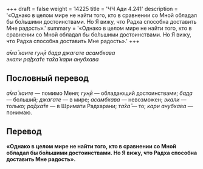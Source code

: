 +++
draft = false
weight = 14225
title = 'ЧЧ Ади 4.241'
description = '«Однако в целом мире не найти того, кто в сравнении со Мной обладал бы бо́льшими достоинствами. Но Я вижу, что Радха способна доставить Мне радость».'
summary = '«Однако в целом мире не найти того, кто в сравнении со Мной обладал бы бо́льшими достоинствами. Но Я вижу, что Радха способна доставить Мне радость».'
+++

_а̄ма̄ хаите гун̣ӣ бад̣а джагате асамбхава  
экали ра̄дха̄те та̄ха̄ кари анубхава_

## Пословный перевод

_а̄ма̄_ _хаите_ — помимо Меня; _гун̣ӣ_ — обладающий достоинствами; _бад̣а_ — больший; _джагате_ — в мире; _асамбхава_ — невозможен; _экали_ — только; _ра̄дха̄те_ — в Шримати Радхарани; _та̄ха̄_ — то; _кари_ _анубхава_ — понимаю.

## Перевод

**«Однако в целом мире не найти того, кто в сравнении со Мной обладал бы бо́льшими достоинствами. Но Я вижу, что Радха способна доставить Мне радость».**
